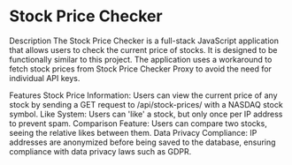 # Stock Price Checker

Description
The Stock Price Checker is a full-stack JavaScript application that allows users to check the current price of stocks. It is designed to be functionally similar to this project. The application uses a workaround to fetch stock prices from Stock Price Checker Proxy to avoid the need for individual API keys.

Features
Stock Price Information: Users can view the current price of any stock by sending a GET request to /api/stock-prices/ with a NASDAQ stock symbol.
Like System: Users can 'like' a stock, but only once per IP address to prevent spam.
Comparison Feature: Users can compare two stocks, seeing the relative likes between them.
Data Privacy Compliance: IP addresses are anonymized before being saved to the database, ensuring compliance with data privacy laws such as GDPR.
